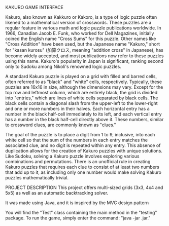 KAKURO GAME INTERFACE

Kakuro, also known as Kakkuro or Kakoro, is a type of logic puzzle often likened to a mathematical version of crosswords. These puzzles are a regular feature in various math and logic puzzle publications worldwide. In 1966, Canadian Jacob E. Funk, who worked for Dell Magazines, initially coined the English name "Cross Sums" for this puzzle. Other names like "Cross Addition" have been used, but the Japanese name "Kakuro," short for "kasan kurosu" (加算クロス, meaning "addition cross" in Japanese), has become widely accepted, and most publications now refer to these puzzles using this name. Kakuro's popularity in Japan is significant, ranking second only to Sudoku among Nikoli's renowned logic puzzles.

A standard Kakuro puzzle is played on a grid with filled and barred cells, often referred to as "black" and "white" cells, respectively. Typically, these puzzles are 16x16 in size, although the dimensions may vary. Except for the top row and leftmost column, which are entirely black, the grid is divided into "entries," which are lines of white cells separated by black cells. The black cells contain a diagonal slash from the upper-left to the lower-right and one or more numbers in their halves. Each horizontal entry has a number in the black half-cell immediately to its left, and each vertical entry has a number in the black half-cell directly above it. These numbers, similar to crossword clues, are commonly known as "clues."

The goal of the puzzle is to place a digit from 1 to 9, inclusive, into each white cell so that the sum of the numbers in each entry matches the associated clue, and no digit is repeated within any entry. This absence of duplication allows for the creation of Kakuro puzzles with unique solutions. Like Sudoku, solving a Kakuro puzzle involves exploring various combinations and permutations. There is an unofficial rule in creating Kakuro puzzles that requires each clue to consist of at least two numbers that add up to it, as including only one number would make solving Kakuro puzzles mathematically trivial.

PROJECT DESCRIPTION
This project offers multi-sized grids (3x3, 4x4 and 5x5) as well as an automatic backtracking solver.

It was made using Java, and it is inspired by the MVC design pattern

You will find the "Test" class containing the main method in the "testing" package. To run the game, simply enter the command: "java -jar <file>.jar."
